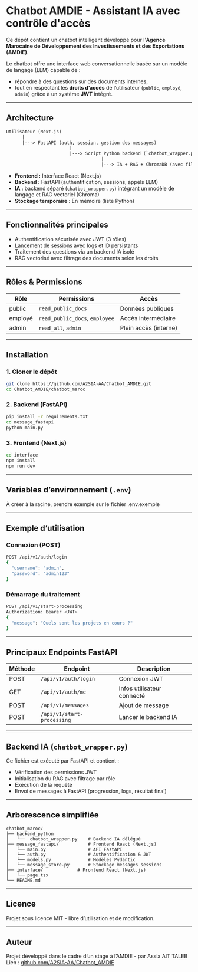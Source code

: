 # Chatbot AMDIE - Assistant IA avec contrôle d'accès

Ce dépôt contient un chatbot intelligent développé pour l’**Agence Marocaine de Développement des Investissements et des Exportations (AMDIE)**.

Le chatbot offre une interface web conversationnelle basée sur un modèle de langage (LLM) capable de :
- répondre à des questions sur des documents internes,
- tout en respectant les **droits d’accès** de l’utilisateur (`public`, `employé`, `admin`) grâce à un système **JWT** intégré.

---

## Architecture

```txt
Utilisateur (Next.js)
      |
      |---> FastAPI (auth, session, gestion des messages)
                        |
                        |---> Script Python backend (`chatbot_wrapper.py`)
                                    |
                                    |---> IA + RAG + ChromaDB (avec filtrage par droits JWT)
````

* **Frontend :** Interface React (Next.js)
* **Backend :** FastAPI (authentification, sessions, appels LLM)
* **IA :** backend séparé (`chatbot_wrapper.py`) intégrant un modèle de langage et RAG vectoriel (Chroma)
* **Stockage temporaire :** En mémoire (liste Python)

---

## Fonctionnalités principales

* Authentification sécurisée avec JWT (3 rôles)
* Lancement de sessions avec logs et ID persistants
* Traitement des questions via un backend IA isolé
* RAG vectorisé avec filtrage des documents selon les droits

---

## Rôles & Permissions

| Rôle    | Permissions                    | Accès                 |
| ------- | ------------------------------ | --------------------- |
| public  | `read_public_docs`             | Données publiques     |
| employé | `read_public_docs`, `employee` | Accès intermédiaire   |
| admin   | `read_all`, `admin`            | Plein accès (interne) |

---

##  Installation

### 1. Cloner le dépôt

```bash
git clone https://github.com/A2SIA-AA/Chatbot_AMDIE.git
cd Chatbot_AMDIE/chatbot_maroc
```

### 2. Backend (FastAPI)

```bash
pip install -r requirements.txt
cd message_fastapi
python main.py
```

### 3. Frontend (Next.js)

```bash
cd interface
npm install
npm run dev
```

---

## Variables d’environnement (`.env`)

À créer à la racine, prendre exemple sur le fichier .env.exemple

---

## Exemple d’utilisation

### Connexion (POST)

```bash
POST /api/v1/auth/login
{
  "username": "admin",
  "password": "admin123"
}
```

### Démarrage du traitement

```bash
POST /api/v1/start-processing
Authorization: Bearer <JWT>
{
  "message": "Quels sont les projets en cours ?"
}
```

---

## Principaux Endpoints FastAPI

| Méthode | Endpoint                   | Description                |
| ------- | -------------------------- | -------------------------- |
| POST    | `/api/v1/auth/login`       | Connexion JWT              |
| GET     | `/api/v1/auth/me`          | Infos utilisateur connecté |
| POST    | `/api/v1/messages`         | Ajout de message           |
| POST    | `/api/v1/start-processing` | Lancer le backend IA       |

---

## Backend IA (`chatbot_wrapper.py`)

Ce fichier est exécuté par FastAPI et contient :

* Vérification des permissions JWT
* Initialisation du RAG avec filtrage par rôle
* Exécution de la requête
* Envoi de messages à FastAPI (progression, logs, résultat final)

---

## Arborescence simplifiée

```
chatbot_maroc/
├── backend_python
│   └──  chatbot_wrapper.py    # Backend IA délégué
├── message_fastapi/           # Frontend React (Next.js)
│   └── main.py                # API FastAPI
│   └── auth.py                # Authentification & JWT
│   └── models.py              # Modèles Pydantic
│   └── message_store.py       # Stockage messages sessions   
├── interface/             # Frontend React (Next.js)
│   └── page.tsx
└── README.md
```

---

## Licence

Projet sous licence MIT - libre d’utilisation et de modification.

---

## Auteur

Projet développé dans le cadre d’un stage à l’AMDIE - par Assia AIT TALEB
Lien : [github.com/A2SIA-AA/Chatbot\_AMDIE](https://github.com/A2SIA-AA/Chatbot_AMDIE)
